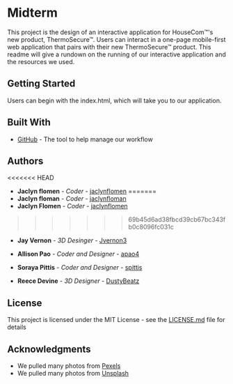 # Midterm


This project is the design of an interactive application for HouseCom™'s new product, ThermoSecure™. Users can interact in a one-page mobile-first web application that pairs with their new ThermoSecure™ product. This readme will give a rundown on the running of our interactive application and the resources we used.

## Getting Started

Users can begin with the index.html, which will take you to our application. 

## Built With

* [GitHub](https://github.com/) - The tool to help manage our workflow


## Authors

<<<<<<< HEAD
* **Jaclyn flomen** - *Coder* - [jaclynflomen](https://github.com/jaclynflomen)
=======
* **Jaclyn floman** - *Coder* - [jaclynfloman](https://github.com/jaclynflomen)
* **Jaclyn Flomen** - *Coder* - [jaclynflomen](https://github.com/jaclynflomen)
>>>>>>> 69b45d6ad38fbcd39cb67bc343fb0c8096fc031c

* **Jay Vernon** - *3D Desinger* - [Jvernon3](https://github.com/jvernon3)

* **Allison Pao** - *Coder and Designer* - [apao4](https://github.com/apao4)

* **Soraya Pittis** - *Coder and Designer* - [spittis](https://github.com/spittis)

* **Reece Devine** - *3D Designer* - [DustyBeatz](https://github.com/DustyBeatz)


## License

This project is licensed under the MIT License - see the [LICENSE.md](LICENSE.md) file for details

## Acknowledgments

* We pulled many photos from [Pexels](https://www.pexels.com/)
* We pulled many photos from [Unsplash](https://www.unsplash.com/)
